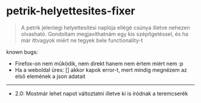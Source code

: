 # petrik-helyettesites-fixer

> A petrik jelenlegi helyettesítési naplója ellégé csúnya illetve nehezen olvasható.
> Gondoltam megjavíthatnám egy kis szépítgetéssel, és ha már ittvagyok miért ne tegyek bele functionality-t

known bugs:

 - Firefox-on nem működik, nem direkt hanem nem értem miért nem :p
 - Ha a weboldal üres: [] akkor kapok error-t, mert mindig megnézem az első elemének a json adatait

***

* 2.0: Mostmár lehet napot változtatni illetve ki is íródnak a teremcserék

